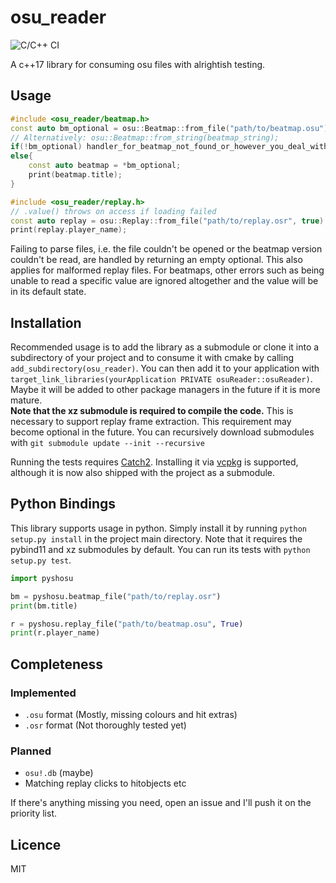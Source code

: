 # osu_reader

![C/C++ CI](https://github.com/ShaddyDC/osu_reader/workflows/C/C++%20CI/badge.svg)

A c++17 library for consuming osu files with alrightish testing.

## Usage

```cpp
#include <osu_reader/beatmap.h>
const auto bm_optional = osu::Beatmap::from_file("path/to/beatmap.osu");
// Alternatively: osu::Beatmap::from_string(beatmap_string);
if(!bm_optional) handler_for_beatmap_not_found_or_however_you_deal_with_this_case();
else{
    const auto beatmap = *bm_optional;
    print(beatmap.title);
}
```

```cpp
#include <osu_reader/replay.h>
// .value() throws on access if loading failed
const auto replay = osu::Replay::from_file("path/to/replay.osr", true).value();
print(replay.player_name);
```

Failing to parse files, i.e. the file couldn't be opened or the beatmap version couldn't be read, are handled by returning an empty optional. This also applies for malformed replay files. For beatmaps, other errors such as being unable to read a specific value are ignored altogether and the value will be in its default state.

## Installation

Recommended usage is to add the library as a submodule or clone it into a subdirectory of your project and to consume it with cmake by calling `add_subdirectory(osu_reader)`. You can then add it to your application with `target_link_libraries(yourApplication PRIVATE osuReader::osuReader)`.  
Maybe it will be added to other package managers in the future if it is more mature.  
**Note that the xz submodule is required to compile the code.** This is necessary to support replay frame extraction. This requirement may become optional in the future. 
You can recursively download submodules with `git submodule update --init --recursive`

Running the tests requires [Catch2](https://github.com/catchorg/Catch2/). Installing it via [vcpkg](https://github.com/Microsoft/vcpkg/) is supported, although it is now also shipped with the project as a submodule.

## Python Bindings

This library supports usage in python.
Simply install it by running `python setup.py install` in the project main directory.
Note that it requires the pybind11 and xz submodules by default.
You can run its tests with `python setup.py test`.

```python
import pyshosu

bm = pyshosu.beatmap_file("path/to/replay.osr")
print(bm.title)

r = pyshosu.replay_file("path/to/beatmap.osu", True)
print(r.player_name)
```

## Completeness

### Implemented

- `.osu` format (Mostly, missing colours and hit extras)
- `.osr` format (Not thoroughly tested yet)

### Planned

- `osu!.db` (maybe)
- Matching replay clicks to hitobjects etc

If there's anything missing you need, open an issue and I'll push it on the priority list. 

## Licence

MIT
